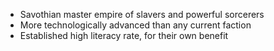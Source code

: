 - Savothian master empire of slavers and powerful sorcerers
- More technologically advanced than any current faction
- Established high literacy rate, for their own benefit